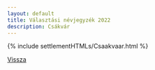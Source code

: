 ```yaml
---
layout: default
title: Választási névjegyzék 2022
description: Csákvár
---
```


{% include settlementHTMLs/Csaakvaar.html %}

[Vissza](./)